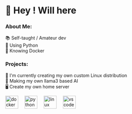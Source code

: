 # 🚀 Hey ! Will here
### About Me:
📚 Self-taught / Amateur dev<br>🐍 Using Python<br>🐋 Knowing Docker

### Projects:
💾 I'm currently creating my own custom Linux distribution<br>🧠 Making my own lIama3 based AI<br>🖥️ Create my own home server

<div align="left">
  <img src="https://skillicons.dev/icons?i=docker" height="40" alt="docker logo"  />
  <img width="12" />
  <img src="https://skillicons.dev/icons?i=py" height="40" alt="python logo"  />
  <img width="12" />
  <img src="https://skillicons.dev/icons?i=linux" height="40" alt="linux logo"  />
  <img width="12" />
  <img src="https://skillicons.dev/icons?i=vscode" height="40" alt="vscode logo"  />
</div>

###
